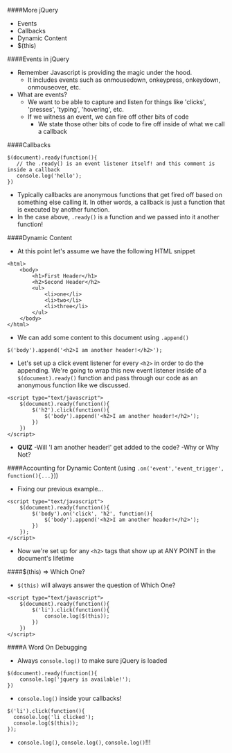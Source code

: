 
####More jQuery
- Events
- Callbacks
- Dynamic Content
- $(this)

####Events in jQuery
- Remember Javascript is providing the magic under the hood.
  - It includes events such as onmousedown, onkeypress, onkeydown, onmouseover, etc.
- What are events?
  - We want to be able to capture and listen for things like 'clicks', 'presses', 'typing', 'hovering', etc.
  - If we witness an event, we can fire off other bits of code
    - We state those other bits of code to fire off inside of what we call a callback

####Callbacks
```
$(document).ready(function(){
   // the .ready() is an event listener itself! and this comment is inside a callback
   console.log('hello');
})
```
- Typically callbacks are anonymous functions that get fired off based on something else calling it.  In other words, a callback is just a function that is executed by another function.
- In the case above, `.ready()` is a function and we passed into it another function!

####Dynamic Content
- At this point let's assume we have the following HTML snippet
```
<html>
	<body>
		<h1>First Header</h1>
    	<h2>Second Header</h2>
		<ul>
			<li>one</li>
			<li>two</li>
			<li>three</li>
		</ul>
  	</body>
</html>
```
- We can add some content to this document using `.append()`
```
$('body').append('<h2>I am another header!</h2>');
```
- Let's set up a click event listener for every `<h2>` in order to do the appending. We're going to wrap this new event listener inside of a `$(document).ready()` function and pass through our code as an anonymous function like we discussed. 
```
<script type="text/javascript">
	$(document).ready(function(){
		$('h2').click(function(){
			$('body').append('<h2>I am another header!</h2>');
		})
	})
</script>
```
- <b>QUIZ</b>
	-Will 'I am another header!' get added to the code?
		-Why or Why Not?

####Accounting for Dynamic Content (using `.on('event','event_trigger', function(){...}`))
- Fixing our previous example...
```
<script type="text/javascript">
	$(document).ready(function(){
		$('body').on('click', 'h2', function(){
    		$('body').append('<h2>I am another header!</h2>');
		})
	});
</script>
```
- Now we're set up for any `<h2>` tags that show up at ANY POINT in the document's lifetime

####$(this) => Which One?
- `$(this)` will always answer the question of Which One?
```
<script type="text/javascript">
	$(document).ready(function(){
		$('li').click(function(){
			console.log($(this));
		})
	})
</script>
```

####A Word On Debugging
- Always `console.log()` to make sure jQuery is loaded
```
$(document).ready(function(){
    console.log('jquery is available!');
})
```
- `console.log()` inside your callbacks!
```
$('li').click(function(){
  console.log('li clicked');
  console.log($(this));
});
```
- `console.log()`, `console.log()`, `console.log()`!!!
